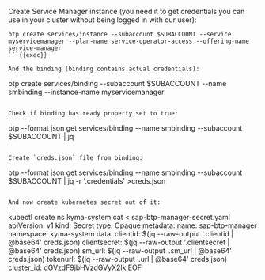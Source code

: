 Create Service Manager instance (you need it to get credentials you can use in your cluster without being logged in with our user):
```
btp create services/instance --subaccount $SUBACCOUNT --service myservicemanager --plan-name service-operator-access --offering-name service-manager
```{{exec}}

And the binding (binding contains actual credentials):
```
btp create services/binding --subaccount $SUBACCOUNT --name smbinding --instance-name myservicemanager
```{{exec}}

Check if binding has ready property set to true:
```
btp --format json  get services/binding --name smbinding --subaccount $SUBACCOUNT | jq
```{{exec}}

Create `creds.json` file from binding:
```
btp --format json  get services/binding --name smbinding --subaccount $SUBACCOUNT | jq -r '.credentials' >creds.json
```

And now create kubernetes secret out of it:
```
kubectl create ns kyma-system
cat <<EOF > sap-btp-manager-secret.yaml
apiVersion: v1
kind: Secret
type: Opaque
metadata:
  name: sap-btp-manager
  namespace: kyma-system
data:
  clientid: $(jq --raw-output '.clientid | @base64' creds.json)
  clientsecret: $(jq --raw-output '.clientsecret | @base64' creds.json)
  sm_url: $(jq --raw-output '.sm_url | @base64' creds.json)
  tokenurl: $(jq --raw-output '.url | @base64' creds.json)
  cluster_id: dGVzdF9jbHVzdGVyX2lk
EOF
```{{exec}}